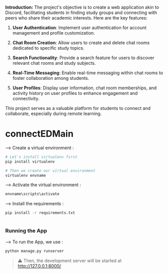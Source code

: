 **Introduction:**
The project's objective is to create a web application akin to Discord, facilitating students in finding study groups and connecting with peers who share their academic interests. Here are the key features:

1. **User Authentication**: Implement user authentication for account management and profile customization.

2. **Chat Room Creation**: Allow users to create and delete chat rooms dedicated to specific study topics.

3. **Search Functionality**: Provide a search feature for users to discover relevant chat rooms and study subjects.

4. **Real-Time Messaging**: Enable real-time messaging within chat rooms to foster collaboration among students.

5. **User Profiles**: Display user information, chat room memberships, and activity history on user profiles to enhance engagement and connectivity. 

This project serves as a valuable platform for students to connect and collaborate, especially during remote learning.
# connectEDMain

--> Create a virtual environment :
```bash
# Let's install virtualenv first
pip install virtualenv

# Then we create our virtual environment
virtualenv envname

```

--> Activate the virtual environment :
```bash
envname\scripts\activate

```

--> Install the requirements :
```bash
pip install -r requirements.txt

```

#

### Running the App

--> To run the App, we use :
```bash
python manage.py runserver

```

> ⚠ Then, the development server will be started at http://127.0.0.1:8000/



